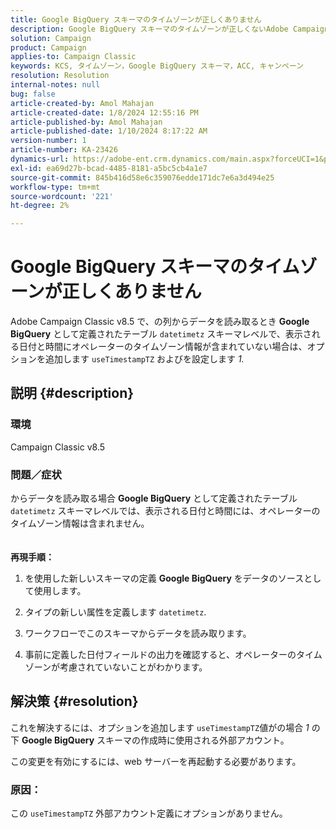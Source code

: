 ```yaml
---
title: Google BigQuery スキーマのタイムゾーンが正しくありません
description: Google BigQuery スキーマのタイムゾーンが正しくないAdobe Campaign Classicの問題を修正する方法を説明します。
solution: Campaign
product: Campaign
applies-to: Campaign Classic
keywords: KCS, タイムゾーン，Google BigQuery スキーマ，ACC, キャンペーン
resolution: Resolution
internal-notes: null
bug: false
article-created-by: Amol Mahajan
article-created-date: 1/8/2024 12:55:16 PM
article-published-by: Amol Mahajan
article-published-date: 1/10/2024 8:17:22 AM
version-number: 1
article-number: KA-23426
dynamics-url: https://adobe-ent.crm.dynamics.com/main.aspx?forceUCI=1&pagetype=entityrecord&etn=knowledgearticle&id=e6e5f024-25ae-ee11-a569-6045bd006295
exl-id: ea69d27b-bcad-4485-8181-a5bc5cb4a1e7
source-git-commit: 845b416d58e6c359076edde171dc7e6a3d494e25
workflow-type: tm+mt
source-wordcount: '221'
ht-degree: 2%

---
```


# Google BigQuery スキーマのタイムゾーンが正しくありません


Adobe Campaign Classic v8.5 で、の列からデータを読み取るとき <b>Google BigQuery</b> として定義されたテーブル `datetimetz` スキーマレベルで、表示される日付と時間にオペレーターのタイムゾーン情報が含まれていない場合は、オプションを追加します `useTimestampTZ` およびを設定します *1.*

## 説明 {#description}


### <b>環境</b>

Campaign Classic v8.5



### <b>問題／症状</b>

からデータを読み取る場合 <b>Google BigQuery</b> として定義されたテーブル `datetimetz` スキーマレベルでは、表示される日付と時間には、オペレーターのタイムゾーン情報は含まれません。
<br> <br><br>
<b>再現手順：</b>

1. を使用した新しいスキーマの定義 <b>Google BigQuery</b> をデータのソースとして使用します。


2. タイプの新しい属性を定義します `datetimetz`.


3. ワークフローでこのスキーマからデータを読み取ります。


4. 事前に定義した日付フィールドの出力を確認すると、オペレーターのタイムゾーンが考慮されていないことがわかります。



## 解決策 {#resolution}


これを解決するには、オプションを追加します `useTimestampTZ`値がの場合 *1* の下 <b>Google BigQuery</b> スキーマの作成時に使用される外部アカウント。

この変更を有効にするには、web サーバーを再起動する必要があります。

### <b>原因：</b>

この `useTimestampTZ` 外部アカウント定義にオプションがありません。
